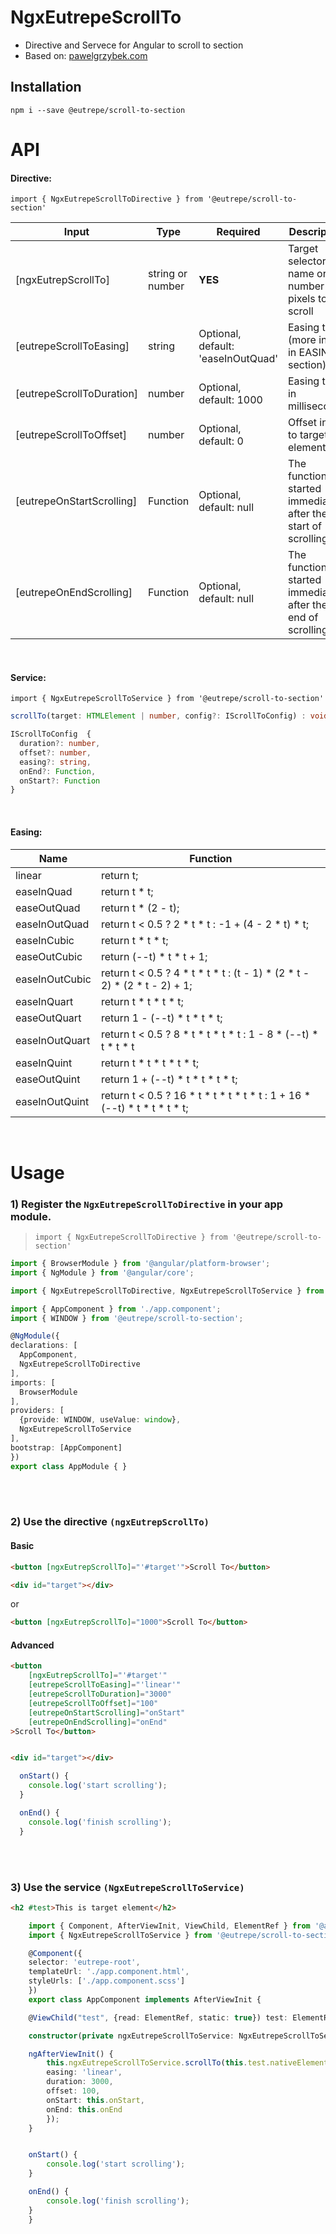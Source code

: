 # NgxEutrepeScrollTo

* Directive and Servece for Angular to scroll to section
* Based on: [pawelgrzybek.com](https://pawelgrzybek.com/page-scroll-in-vanilla-javascript/)

## Installation

`npm i --save @eutrepe/scroll-to-section`

# API

#### Directive:

`import { NgxEutrepeScrollToDirective } from '@eutrepe/scroll-to-section'`

| Input                      | Type              | Required                           | Description                                                            |
| -------------------------- | ----------------- | ---------------------------------- | ---------------------------------------------------------------------- |
| [ngxEutrepScrollTo]        | string or number  | **YES**                            | Target selector name or number pixels to scroll                        |
| [eutrepeScrollToEasing]    | string            | Optional, default: 'easeInOutQuad' | Easing type (more info in EASING section)                              |
| [eutrepeScrollToDuration]  | number            | Optional, default: 1000            | Easing time in milliseconds                                            |
| [eutrepeScrollToOffset]    | number            | Optional, default: 0               | Offset in px to target element                                         |
| [eutrepeOnStartScrolling]  | Function          | Optional, default: null            | The function is started immediately after the start of scrolling       |
| [eutrepeOnEndScrolling]    | Function          | Optional, default: null            | The function is started immediately after the end of scrolling         |

<br />

#### Service:

`import { NgxEutrepeScrollToService } from '@eutrepe/scroll-to-section'`

```typescript
scrollTo(target: HTMLElement | number, config?: IScrollToConfig) : void
```

```typescript
IScrollToConfig  {
  duration?: number,
  offset?: number,
  easing?: string,
  onEnd?: Function,
  onStart?: Function
}
```

<br />

#### Easing:


| Name             | Function                                                                   |
| ---------------- | -------------------------------------------------------------------------- |
| linear           | return t;                                                                  |
| easeInQuad       | return t * t;                                                              |
| easeOutQuad      | return t * (2 - t);                                                        |
| easeInOutQuad    | return t < 0.5 ? 2 * t * t : -1 + (4 - 2 * t) * t;                         |
| easeInCubic      | return t * t * t;                                                          |
| easeOutCubic     | return (--t) * t * t + 1;                                                  |
| easeInOutCubic   | return t < 0.5 ? 4 * t * t * t : (t - 1) * (2 * t - 2) * (2 * t - 2) + 1;  |
| easeInQuart      | return t * t * t * t;                                                      |
| easeOutQuart     | return 1 - (--t) * t * t * t;                                              |
| easeInOutQuart   | return t < 0.5 ? 8 * t * t * t * t : 1 - 8 * (--t) * t * t * t             |
| easeInQuint      | return t * t * t * t * t;                                                  |
| easeOutQuint     | return 1 + (--t) * t * t * t * t;                                          |
| easeInOutQuint   | return t < 0.5 ? 16 * t * t * t * t * t : 1 + 16 * (--t) * t * t * t * t;  |

<br />

# Usage

### 1) Register the `NgxEutrepeScrollToDirective` in your app module.
 > `import { NgxEutrepeScrollToDirective } from '@eutrepe/scroll-to-section'`

  ```typescript
import { BrowserModule } from '@angular/platform-browser';
import { NgModule } from '@angular/core';

import { NgxEutrepeScrollToDirective, NgxEutrepeScrollToService } from '@eutrepe/scroll-to-section';

import { AppComponent } from './app.component';
import { WINDOW } from '@eutrepe/scroll-to-section';

@NgModule({
  declarations: [
    AppComponent,
    NgxEutrepeScrollToDirective
  ],
  imports: [
    BrowserModule
  ],
  providers: [
    {provide: WINDOW, useValue: window},
    NgxEutrepeScrollToService
  ],
  bootstrap: [AppComponent]
})
export class AppModule { }
 ```

 <br /><br />

### 2) Use the directive `(ngxEutrepScrollTo)`

#### Basic

```html
<button [ngxEutrepScrollTo]="'#target'">Scroll To</button>

<div id="target"></div>
```
  or

```html
<button [ngxEutrepScrollTo]="1000">Scroll To</button>
```


#### Advanced

```html
<button
    [ngxEutrepScrollTo]="'#target'"
    [eutrepeScrollToEasing]="'linear'"
    [eutrepeScrollToDuration]="3000"
    [eutrepeScrollToOffset]="100"
    [eutrepeOnStartScrolling]="onStart"
    [eutrepeOnEndScrolling]="onEnd"
>Scroll To</button>


<div id="target"></div>
```

```typescript
  onStart() {
    console.log('start scrolling');
  }

  onEnd() {
    console.log('finish scrolling');
  }
```
<br /><br />

### 3) Use the service `(NgxEutrepeScrollToService)`


```html
<h2 #test>This is target element</h2>
```

```typescript
    import { Component, AfterViewInit, ViewChild, ElementRef } from '@angular/core';
    import { NgxEutrepeScrollToService } from '@eutrepe/scroll-to-section';

    @Component({
    selector: 'eutrepe-root',
    templateUrl: './app.component.html',
    styleUrls: ['./app.component.scss']
    })
    export class AppComponent implements AfterViewInit {

    @ViewChild("test", {read: ElementRef, static: true}) test: ElementRef;

    constructor(private ngxEutrepeScrollToService: NgxEutrepeScrollToService){}

    ngAfterViewInit() {
        this.ngxEutrepeScrollToService.scrollTo(this.test.nativeElement, {
        easing: 'linear',
        duration: 3000,
        offset: 100,
        onStart: this.onStart,
        onEnd: this.onEnd
        });
    }


    onStart() {
        console.log('start scrolling');
    }

    onEnd() {
        console.log('finish scrolling');
    }
    }

```